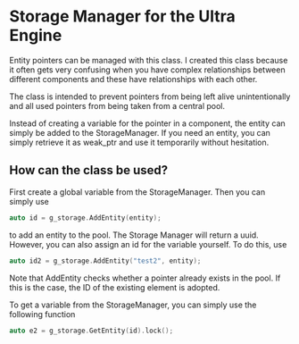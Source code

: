 # Storage Manager for the Ultra Engine

Entity pointers can be managed with this class. I created this class because it often gets very confusing when you have complex relationships between different components and these have relationships with each other.

The class is intended to prevent pointers from being left alive unintentionally and all used pointers from being taken from a central pool. 

Instead of creating a variable for the pointer in a component, the entity can simply be added to the StorageManager. If you need an entity, you can simply retrieve it as weak_ptr and use it temporarily without hesitation. 

## How can the class be used? 

First create a global variable from the StorageManager. Then you can simply use 

```C
auto id = g_storage.AddEntity(entity);
```
to add an entity to the pool. The Storage Manager will return a uuid. However, you can also assign an id for the variable yourself. To do this, use 

```C
auto id2 = g_storage.AddEntity("test2", entity);
```
Note that AddEntity checks whether a pointer already exists in the pool. If this is the case, the ID of the existing element is adopted.

To get a variable from the StorageManager, you can simply use the following function

```C
auto e2 = g_storage.GetEntity(id).lock();
```

